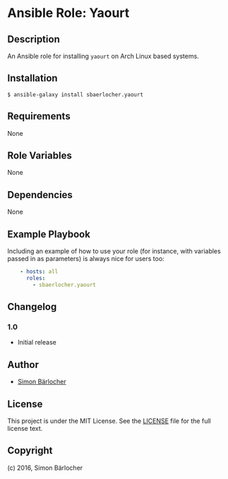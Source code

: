 # Ansible Role: Yaourt

## Description

An Ansible role for installing `yaourt` on Arch Linux based systems.

## Installation

```
$ ansible-galaxy install sbaerlocher.yaourt
```

## Requirements

None

## Role Variables

None

## Dependencies

None

## Example Playbook

Including an example of how to use your role (for instance, with variables passed in as parameters) is always nice for users too:

```yml
    - hosts: all
      roles:
        - sbaerlocher.yaourt
```

## Changelog

### 1.0

* Initial release

## Author

* [Simon Bärlocher](https://sbaerlocher.ch)
 
## License

This project is under the MIT License. See the [LICENSE](https://sbaerlo.ch/licence) file for the full license text.

## Copyright

(c) 2016, Simon Bärlocher